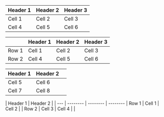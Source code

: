 Header 1 | Header 2 | Header 3
-------- | -------- | --------
Cell 1 | Cell 2 | Cell 3
Cell 4 | Cell 5 | Cell 6


|     | Header 1 | Header 2 | Header 3 |
| --- | -------- | -------- | -------- |
| Row 1 | Cell 1 | Cell 2 | Cell 3 |
| Row 2 | Cell 4 | Cell 5 | Cell 6 |


Header 1 | Header 2 | |
:-------- | -------- | :--------: |
Cell 5 | Cell 6 | |
Cell 7 | Cell 8 | |


  | Header 1 | Header 2 |  |
--- | -------- | -------- | -------- |
Row 1 | Cell 1 | Cell 2 | |
Row 2 | Cell 3 | Cell 4 | |